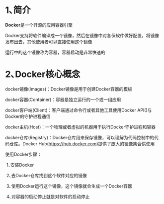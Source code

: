 # 1､简介

**Docker**是一个开源的应用容器引擎

Docker支持将软件编译成一个镜像，然后在镜像中对各保软件做好配置，将镜像发布出去，其他使用者可以直接使用这个镜像

运行中的这个镜像称为容器，容器启动是非常快速的

# 2､Docker核心概念

docker镜像(Images)：Docker镜像是用于创建Docker容器的模板

docker容器(Container)：容器是独立运行的一个或一组应用

docker客户端(Client)：客户端通过命令行或者其他工具使用Docker API()与Docker的守护进程通信

docker主机(Host)：一个物理或者虚拟的机器用于执行Docker守护进程和容器

docker仓库(Registry)：Docker仓库用来保存镜像，可以理解为代码控制中的代码仓库。Docker Hub(https://hub.docker.com)提供了庞大的镜像集合供使用

使用Docker步骤：

​	1､安装Docker

​	2､去Docker仓库找到这个软件对应的镜像

​	3､使用Docker运行这个镜像，这个镜像就会生成一个Docker容器

​	4､对容器的启动停止就是对软件的启动停止